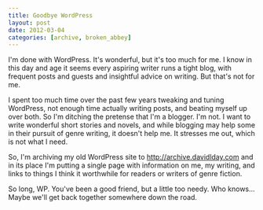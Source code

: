 ```yaml
---
title: Goodbye WordPress
layout: post
date: 2012-03-04
categories: [archive, broken_abbey]
---
```


I'm done with WordPress. It's wonderful, but it's too much for me. I know in
this day and age it seems every aspiring writer runs a tight blog, with frequent
posts and guests and insightful advice on writing. But that's not for me.

I spent too much time over the past few years tweaking and tuning WordPress, not
enough time actually writing posts, and beating myself up over both. So I'm
ditching the pretense that I'm a blogger. I'm not. I want to write wonderful
short stories and novels, and while blogging may help some in their pursuit of
genre writing, it doesn't help me. It stresses me out, which is not what I need.

So, I'm archiving my old WordPress site to http://archive.davidlday.com and in
its place I'm putting a single page with information on me, my writing, and
links to things I think it worthwhile for readers or writers of genre fiction.

So long, WP. You've been a good friend, but a little too needy. Who knows...
Maybe we'll get back together somewhere down the road.
